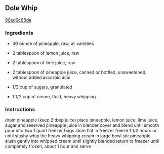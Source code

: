 ## Dole Whip

[96ad6c68de](https://cookpad.com/us/recipes/337562-dole-whip)

### Ingredients

 - 40 ounce of pineapple, raw, all varieties

 - 2 tablespoon of lemon juice, raw

 - 2 tablespoon of lime juice, raw

 - 2 tablespoon of pineapple juice, canned or bottled, unsweetened, without added ascorbic acid

 - 1/3 cup of sugars, granulated

 - 1 1/2 cup of cream, fluid, heavy whipping

### Instructions

drain pineapple (keep 2 tbsp juice) place pineapple, lemon juice, lime juice, sugar and reserved pineapple juice in blender cover and blend until smooth pour into two 1 quart freezer bags store flat in freezer freeze 1 1/2 hours or until slushy whip the heavy whipping cream in large bowl stir pineapple slush gently into whipped cream until slightly blended return to freezer until completely frozen, about 1 hour and serve